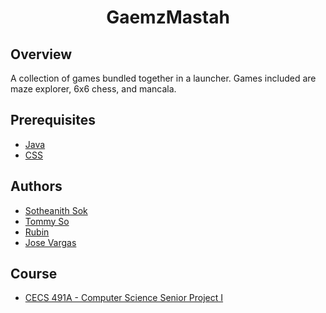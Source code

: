 <h1 align="center" style="border: none">GaemzMastah</h1>

## Overview
A collection of games bundled together in a launcher. Games included are maze explorer, 6x6 chess, and mancala.

## Prerequisites
 - [Java](https://www.oracle.com/java/technologies/javase/javase-jdk8-downloads.html)
 - [CSS](https://www.w3schools.com/css/)
 
## Authors
 - [Sotheanith Sok](https://github.com/sotheanith)
 - [Tommy So](https://github.com/tommy8492nd)
 - [Rubin](https://github.com/rub3z)
 - [Jose Vargas](https://github.com/jvargas7130)

## Course
 - [CECS 491A - Computer Science Senior Project I](http://catalog.csulb.edu/preview_course_nopop.php?catoid=5&coid=40089)
